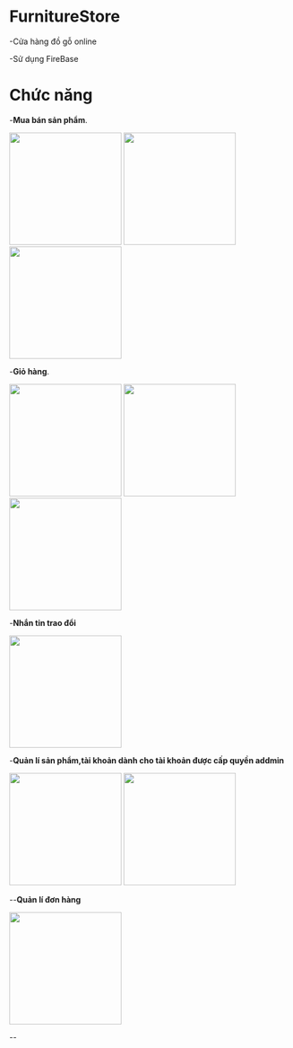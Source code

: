 # FurnitureStore
-Cửa hàng đồ gỗ online

-Sử dụng FireBase
# Chức năng
-**Mua bán sản phẩm**.

<img src="https://lh3.googleusercontent.com/R9x1IatzuBuvjmfWUUpKy_EuzpwLGMBOxIac4SX1XbB9fapGWuooKzFp7BdA2nXBTZofyN9DYvoFefDLrjqaJAg9WeHwnADf4YTjH9aB5mD7pmAaZ3xcS28LM3GscM9xSHZEuvR5TxxXS0jyTqwbkLXkS5KGlQRLjuBcPK2sbFUCTbsUsBKh0s8F8oWmtfjcqam1-jrJ8eV8EoB0g46BqKnPUfuBALFzO_UC8DqAqgamRxYmBd7wX62WYO2oF5n3orWkOkLHSM0LIaMSpCkaA7Hdeq1RT_s9ZPEccmrjPxd5ckPL44dpLNeI0yL1IpxSPZWqRYWRMuB80ycy3il7Qc8HDs09R-gp-4KMicQMDDBRiX4yBtjG5iWa6PEYTrR3bV7EI7TXgd5CS174LhmwSF5Vy2suZ-VfqkLs8vmLHCrBL2BdsOIrY4c33VT2aIwcjF_adAe1rp_lcHbw1DM8dlEWltyGUDt_jam1uz9adPYtye3tb8LuHqt4bN9_CMUeWkFnez73ISSbO9YsBrGe2ZjA-RUGv3N-UecezEkzVJdF5gw1mMMSuv8x-LTXE73WgrYlTVSCmpJmYhKwsYX0ajRxcBf5WXcF-R_6_IJfm-CV2jICHO27Ugyv1HyB18u0gvmzPdca3C9QtpW9NBpusrUk44o2fIpxJsCc0xKzDw1y7C4YtCIov_IRY_DqAs2v_2W5Y-UhvrBlUAX_D2QZzXI=w398-h696-no?authuser=0" 
width="200"></img>
<img src="https://lh3.googleusercontent.com/BbVzl6Jl2BL7MZGmQwYxop_VVKw7hnQ5BwtzaUuAjdpc3uVrRSBRN_qzvvRoYv6_b5IXPhxaGCrSJVfNxVB_OtDp51WQ6Ls1VEelpjBSPr-g0xWdWRlTlvswnhdYg4hwVMJH5MvjyR-7plSZlCU7ldAq0x9Sd_BzIWGe1TPnadr5ge8SDtCsTL9lrD-JzX988NRy94sRPDpH-Rv4toCmS7VVaMKlvEYJ-YR3M5v42UXW-IZomBvQxDVZlq2vHFmizI7Wq8c2Zfj6vVAPRy1BY3pKWmKdRsz_lWZ4zCRYtmk5i-GbBIqEewk679OU_gYRAQXFDylGHp1c2atom8VUEi8J8EU_UusdtrBdKGtXy-jB46nroH7K79YG7qiyggMk7Wu_AyBd5h1uo1DLqygZwZC2QpFTR6uX_M-awa4phLimjxc5tw9-KIeLt3-TSrz6Wm5wN-0kWjQuduEtnNKG_RABWlgeplZQff0i8llG7UfavNOQCb_61ZVQVngrAn-lT6ZaZmceal-jMUvuQbpPl-5SHQgsIT7swAvUzIoS6WbOLU9IubRc_OAmRlf8DWjEHnpZlHAlJfNv7sOw2ESriIJKpvS8OLRbAh9pMxmVglYYvNiB03KatimYDkSACSGKa3H3cZ1HaSEiEzQw-kVn1ozXL1P8H4NIBvf3qJq8ApnG98t9_6f4l3GEY43dkvVKpwnLr0rEFZJGDutddaSmUnA=w392-h740-no?authuser=0"
width="200"></img>
<img src="https://lh3.googleusercontent.com/eEjYRROilRLkykUD4zmEO4R2VIN3_vDJ_5m5qkkjyWbrM9P0AyponvBX4uwCf80EQc_kGj5qa885s-nxH1ZXQd0Tp621VJBIOFT4TruE_BWKJy4H8aH1ggFDHqmkPXmYQdVpp69QUaAkODJp-xNB2CSPy5Wh_tgszINUYG0ynCa7oIh9V1UW7Ij3XcIPQgpbHr0CjOfrWlFmY4dihhzIwDJxc5TevwlrrfeN25c0Y8itAN1fPmG8s_3QObsSKvEzCea6KMzcMC25keJpoYUg6wkjj-pCYAD49-tGKSMkVbmQWETjmaOTxkxwfkl2GEXEUosJmUbAJ0YEhpb7XH-VyxhacWQY-n9cfFhcjzHfmJ7jwiu_YWAwsT7U71ttTXWFiC6S6VBxI8LJmalRWGqID6RixMODGcNzFnpyK6JKO1VNYXBT3jGqapcFM1ExLILGkroSqnCtleKX3EWLXKvRnE_-964Ro-OpqQdv0kpGt9cxgbGtLhlg4Jy1NesVhYvtOPVJCVat0jMKk7alzuSur1cuIqdpmUAB7EiBp7h8vuFu6Evall8Sq9UgF1HwvuXlcF6d0jJkxZU2aQ_-2ysi3LUzrwVGFVIHHmDzktirkAXaqCD_1Iy2h8W4-bIwjeqH6gOx_xWkIlraw_HkcYXkYxICHZWO5vhywsNTzODqYvQP3c-LywhY8oDnLbbJ2-ZKAyNlO4WcgnYtIb0oE7yV-EU=w392-h691-no?authuser=0" 
width="200"></img> 

-**Giỏ hàng**.

<img src="https://lh3.googleusercontent.com/rnjyj2_D3TgrKt6fOMRyGO28_AgBQPTQ19WO6vLQHytDT9JJgwSjiy1YLgecIPXumtIEyO0JedoaVgLAP0DJ8aPZE4ldbbPpJWS5CQqJ-CLRyIYSbulO1aKWs5QUNTDlFOTzCilhED4pO0MTtKcE4Qxz_bq2HA7N6RUmMFkTeRjQ63OsnmJYH6Ay1k56DDD0Eu-CTWCrW5irQl7iZ63xo9S7Q4-y_55h5IT9Q7Ze2vwk9U-RGD81u5jm9kGBfnXNZPg6tdf_sRVDO4c8egXDdoYbUZ7ltUiPVlYvvLdo14Ys-VXEr9LTsgUpmFdaPGQKEHXioWqJywb_PCJmMKkLXrlAgvjsw2FmWP31ceV1tBq-OT69Qnq8GQXQx2CGkwg2fn_4t89TJSoXFqAPSUabCnY1rGGKhNvaiGlgv5XfkeHIKsWJSrqm6DAopz-C0KSLiRiY1y_TWdXaVphcw1IeOpLgiV2nxFISPbq80a6IGxnF0kttSpXBzqGpterYHyhSKiVUnpt7ZsEoMk6H0I16aQ1ooTpfry10XygtlFGd3CHoxWMqrlaWr5KGmRThvyq5-GJv9pnoRzSbyzhcKgp98mmQ9JYooTd6BF3VCj0Vpi7zFi70VzymQCDZtJRBL9cRaUi_m1Z6nyXGEE-Qz-ZTyLugTxRVx_OixhYRh1jzDNL5R-kaDfbW0fUOimNzS7fmVNdCLtcRboEAnoqBQWER1T8=w396-h717-no?authuser=0" 
width="200"></img>
<img src="https://lh3.googleusercontent.com/B_h9wqDibCmgTuVH6ifynbVtNVS_FeWHmPXWFVL8HI4PaYVf4KB80LlZ7FYj30hkEn90STS5nhiIAFi9BLpiXNgN_OB4g9RAAq03bHm8WFJJXwLATFDXpfjWmsQUMmVQkJKVWJ2LbVKxjlQvB73uvMqc_5nq_-PKfZRzY3h8KaU6LDZ333mX5OdO1KAaSM6KaoBap-FYV15Kh4AxmVHvWorpBotO9Yua6v1DTKbVzGiA4LqvLYzPi7P2uo-Jd8hzYOn8_z2qpQ_uIBfhyP5G11_7fIidmXIVcRcY3hcITehGGuKkpAOp3rc2XHx_AapV6Q44mtX1Cqcawhb6C1gIRrnd-j2DTSwfRMs2z39EqngzEXJbHdLMwsn5WhlfBiYASTZbFGwvr6eBT2z6BKOq5bJp82-Va-3LCiuLKEckjTni-ih-lsrxs1DIqNdJDdqPdOYvgzHsUmCoOq_0riUAcPMeaiSbC9VvxidXBWLiWDSl7RbD-mIG_4NSzbrm9TcH5p62QSrmXrY2gqNWZvEM2y3S2xvk50wrlSgsm-7uSeL6UDT4mINwqYPM9I_5mN9aD7JfQ0DK2XxZd0RZnnFAUornaQxbXNevj4dwPZR_Y7jRiJsPd2WVfytxO6Li0mWVqWNZI2t7YmvsAqzuYU44zaR_a_yCw0_jmyT-NkiTk35HhNX7LeOBAP4fdDxxMv6h9qsR8O4i-0QP6ckfmJJJqWk=w392-h685-no?authuser=0" 
width="200"></img>
<img src="https://lh3.googleusercontent.com/mNqf-fT3b8fm1UX47pLItEpPrQBN-1Se1cDg69Ke7EG_mz0Y8Rru_CtmCAiDRMXg8USN6ifql_rfAd_q084-kXBZcn25sbv8IMBgxFjlwKjQTROHUGY_Ve6SK9mI_ooxMhlv0ygh6YZkeu-LSbEJymFoeWfK0B9EEba6-ePE540H_fnjO7oVa3Yg-_-IELlDB5sBzoZkIRN8aM05pBLjy0KUTw-gicoqLc9UpoUJBJiaoNwyFg8OcBtm0UxBtl1iNhzQvPUEiMIGoyq82q7Eoc4Jbv9ZuWwN5tEHc09HDVXIY7SMeNRTyVQQBUR4rgjW0koFiYIADaY8l6hnZdo-FS2LeHQ0TvoLoKYsV4evWPN0POUATCuxFcxgy6eHrBrSvCC4gXH0tjm6A_qvyUgJUH0QJo5z1ecBNGp1m7rDPx1eTkpHdOmchsYqr-fRTAtwZ0tj_iRWbh7RqfY51EGUM7JlqQFlExFpsqCUwCci-YvilVWG9Bvcxe7Wt2YeMF7gYiwW4XHfT_f7S9jFhqqnRoAugbqv4cQo53YacBdwb65JXrNMjoaiawE_0Ew2GNXSuJx4oSQgR9Ggg2TPqpBKFYSuqLU2PgfX1s4R7KRXObo7Fj3FvzaSRyLlTODwu6NaPAveAOJ65WShhYMkYmRhCkM2WWcav8mv6owW4e6UPL-yB6ogxGdUJ_e-sp4lk-AbiblYyoAQKgMyKCzsYvuN9AU=w383-h697-no?authuser=0" 
width="200"></img>

-**Nhắn tin trao đổi**

<img src="https://lh3.googleusercontent.com/by5YYK7ACYQpW9qsDMslhIJvXSYnTtjzlALpQRCbzAtnh1QlR-u-67YL9VmYDHb4YQ8PK2HMNIp-Pcll19SdOOnxDQ-he3XX7Wahfy_sLBIWxnMqDanH_rQ5lS4ak9HpuHuQ0aRmj0sA1X_O0dekOjdrmtnoDyZ0rzKK-uOBq1GSKP1r0NgDwnT0lCXe1GmRA17rANIhgSve7oHwhrYvlSt4wUBg9mywfu8Aw6RDgfC_QcdebN7xOk7vhOSzujhwkkxaP14iJ68k4cwQ13Z5CTWG_WBbkeGgQ9tsuIPkP5jlevgwW2bKVet3FR8TtIFkoVZryHbMqExx6ApFz_7QmGhOPRUfMadMh_V3CmmfDzaLdbN-99ZRI4idQrHrFO-NLKw_aiaF15GIyckZdncgYiSW3rZwtSLRp4b-5wU1INda4hDE4O2ycxqFZgXnq7-6Ga86_z59eU65IHgStOb-raoj1UoOXoMZ65w0QvNehlkqhOHuRC3-nXgTmWIvj0hwFPvxvsNa5CDrXQQ5lyjLHiyHf2AzjoelZo7BBMdc5jfTtYAlcoPMAFwWRPoplC-eHx8ykRLjv-rmsukp7EAnKp9VcGeN_ynP19OpzHq_tlu0N5-1sm_BfOhipriIzwhlJzzO4RwH7tmgjn6Uewu9ZebadD51BNRJBRPFrfP5oHi4Ob3A5hpJWmK6vMfXYo3EERPT4jxccwfdsH3ZS8c4ebs=w392-h697-no?authuser=0" 
width="200"></img>

-**Quản lí sản phẩm,tài khoản dành cho tài khoản được cấp quyền addmin**

<img src="https://lh3.googleusercontent.com/I3kzhCE_mRud3ghNNBnFuLXYUkwjcrfSbsXwqH8g8xnWbXqTVRUTeL6JaZSOYQn_PvrsfrwQA9AiAaFR4h1wfKXMUj9aMCPMAI2IkP-I9BPUVNHkP-ciic_mQyuwmyBncYakNz0PMnPcUcX39_p0wNHiMGjtTPtpwtYqCwA4Koka9oVBhsjOAtqnt1fIcZsdQtReL__UT7rsQSctD0050zCiZD2tVO2KQ_0fpZeB5zifCxuQtUbxf2egJaCrepjEd1VQyJZuV5rSrUqkEVCDrf9cMDUUnr5Opiw0xBcF4lUoD5NHZXrSERQDFjcS4XN0vV3aTlWfRdD7mpny9Jo991cT-Fu0fvcq6SpjxzMLIXYloLoBfYI02kpLEtrUDxjg40eSVGtzdy2d_6BF8I0QG7phO3rUfszQolZgEwU-GIMHs2J_X8mIdjERrRaZyCqF2JZ5C5F9QIgr4n7X7BwGMuiqp_b1_sLQDNV8ESKa13dUrCl5R2WYBjtJ1MDAkoxNt4Pei70ILEH70UmuNpTPdmUrK-ueQ8Y1Z-3u7ttNQA-vutCVxlVgfiQwqz8fFWJcNFhRkDr7ewGzYpN21GD3xrBu5uJPP1h3xd8C1idMc3YYR9CiT7y-OEDjm3l_bp9m8uS_kDpruZvcxMKIb6aPtzETTgI32xo_KoBoKJG2Fv0o6VwzDwkHAacyqg3GB3k3uYqvoezsCrF7-2BLPbiNcPg=w390-h693-no?authuser=0" 
width="200"></img>
<img src="https://lh3.googleusercontent.com/K54nayDSQJnt7gC2nRMMBmTlNILtaHHK0DQjn2C7y-WPWJOBdvuA3I3hsJCnoPeCHI4XObBwnBdgb12g_H-pPZq2OjQRIY7cPQ7dm1Nz7Bnj7xt4OjKw1cApNbjzmTQhImM_ExejAlYrh5d0axjecvplpLUNDkQxUk-F5G66DlekLHQtkM3AkSbUfH3YK4JsWBB5J5RW5xvi_IDdqbTh-Akv_Dn0SQcQmy9pXDshUt2V61M91-XlSCFXn44hYSPArvC0Gc6IwnDHO5cX-xd-gLamAKwGrr88ThKu6ulKQkBpxkn1-ZreUKV700MOv2JhCOUYAfZeANRCeXBDN2GHUynzuaTrP9vvk3r8-k5yY-NPwVa9yiV20rGd5Xyfz1ivGMnI3vOXa2o6hevurkZOzxZucu2IJxRW9lkj8PRDd6wrxeMZDsFRYIM8CBV1NPZlf_ZPeQyfh1C6y4GHe4iK1RtqIjx8AY3EjRYecp8eTWMssN4pFewYlpN84fBHsZt_UBTaEFu2l7A6DcXZdKfJvWrGDc6Lebsu3g7DiXFgJHbKrYaH8A4EmB7kUyThUx7vA6rrPP1TB1csTut5iSjVPVTAGSGJgTfAZ_an-gZYcZWwIoX51TW-usDeyYJ-gKutgaVNcfUjv7dDQ1fBKhrt8t6VgCl1eVCXNCO_dGPX5PfpiiWweeuBajK69KbV6uHFubzDJkMseMqL7LtYwduJgRo=w387-h646-no?authuser=0" width="200"></img>

--**Quản lí đơn hàng**

<img src="https://lh3.googleusercontent.com/pxjKZBPXbNeB3TUUwnieuXKlprfvTvEoYUaRHRRMT8BlbrDsGTygN-paovSkaCbNOd9tU7TMpbZg8DrfUNQNwg-xRdHENbRP2r14mzVUNScI0ROpjjkn4tPjVeCkS_-VHFm4R77yQ98i1W5gzgKWGgOCzP1nwyheBN0TuFy4HqrA6jxbz-ENOQxtr6NTQ-VPi9tN-3Fp7-8tT2c6l531c4MesII18hV4Iy0tQGvfgcNk9aAcS0p9YOSsJDeDhibxjLHjOUvkaBtY0tHyqqQKfOTBQLxdAtMk6wOUJ3FV3FCzs3zC7XzhkHb6lX_lSyxQRr7tfjIem1qwhhvpV5vZdhsiTmYX9aeuyBM62woMG6_vv06cFTjbqRmNKN4M-dGWmQQzRL2rcyk2AzSPHAN6TZl5tBJ4v44DC9uiMksAynfU0JCGP9fJ52zwRKs4VMZuu9azOVLRjRNvmmCq4FFZ9Ei17_AUCAarrNm1Wqk-PA1HvN7NwyactM5Za4pGBFaJ7jbSoIvQLHlfMU-LD8bowuKn0CS3GXBmI7WTeeKE_QlQF-0dBDn_FcIFjUM8Cm-iafV_ULK-xtgROYfP4DWFI8UakFOSvA_ngqcWzaV_677Pd_qApShY4VEHPpBLf7l_RJVFZ0rcgQFDTZuNnsMiigtLKy-kNIBQa4gATCpL_OCIFgpXgrW14kCG7OHbhzDSbgr_iHSjLs_5qJNwynn-g_s=w395-h657-no?authuser=0" width="200"></img>

--
